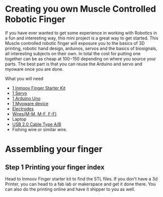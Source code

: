 # Creating you own Muscle Controlled Robotic Finger

If you have ever wanted to get some experience in working with Robotics in a fun and interesting way, this mini project is a great way to get started. This Muscle controlled robotic finger will exposure you to the basics of 3D printing, robotic hand design, arduinos, servos and the basics of biosignals, all interesting subjects on their own. In total the cost for putting one together can be as cheap at 100$-150$ depending on where you source your parts. The best part is that you can reuse the Arduino and servo  and myoware once you are done. 

What you will need
*	[1 Inmoov Finger Starter Kit](http://inmoov.fr/inmoov-stl-parts-viewer/?bodyparts=Finger-starter-kit)
*	[1 Servo](https://www.sparkfun.com/products/14760)
* [1 Arduino Uno](https://www.sparkfun.com/products/11021)
*	[1 Myoware device](https://www.sparkfun.com/products/13723)
*	[Electrodes](https://www.sparkfun.com/products/12969)
*	[Wires(M-M, M-F, F-F)](https://ar.banggood.com/3-IN-1-120pcs-10cm-Male-To-Female-Female-To-Female-Male-To-Male-Jumper-Cable-Dupont-Wire-For-Arduino-p-1054670.html?cur_warehouse=CN) 
*	Laptop
*	[USB 2.0 Cable Type A/B](https://store.arduino.cc/usa/usb-2-0-cable-type-a-b)
* Fishing wire or similar wire.

# Assembling your finger

## Step 1 Printing your finger index

Head to Inmoov Finger starter kit to find the STL files. If you don't have a 3d Printer, you can head to a fab lab or makerspace and get it done there. You can also do the printing online and have it shipper to you as well. 
